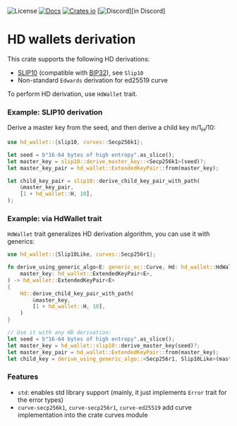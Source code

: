 ![License](https://img.shields.io/crates/l/hd-wallet.svg)
[![Docs](https://docs.rs/hd-wallet/badge.svg)](https://docs.rs/hd-wallet)
[![Crates io](https://img.shields.io/crates/v/hd-wallet.svg)](https://crates.io/crates/hd-wallet)
[![Discord](https://img.shields.io/discord/905194001349627914?logo=discord&logoColor=ffffff&label=Discord)][in Discord]

# HD wallets derivation

This crate supports the following HD derivations:
* [SLIP10][slip10-spec] (compatible with [BIP32][bip32-spec]), see `Slip10`
* Non-standard `Edwards` derivation for ed25519 curve

To perform HD derivation, use `HdWallet` trait.

### Example: SLIP10 derivation

Derive a master key from the seed, and then derive a child key m/1<sub>H</sub>/10:
```rust
use hd_wallet::{slip10, curves::Secp256k1};

let seed = b"16-64 bytes of high entropy".as_slice();
let master_key = slip10::derive_master_key::<Secp256k1>(seed)?;
let master_key_pair = hd_wallet::ExtendedKeyPair::from(master_key);

let child_key_pair = slip10::derive_child_key_pair_with_path(
    &master_key_pair,
    [1 + hd_wallet::H, 10],
);
```

### Example: via HdWallet trait

`HdWallet` trait generalizes HD derivation algorithm, you can use it with generics:
```rust
use hd_wallet::{Slip10Like, curves::Secp256r1};

fn derive_using_generic_algo<E: generic_ec::Curve, Hd: hd_wallet::HdWallet<E>>(
    master_key: hd_wallet::ExtendedKeyPair<E>,
) -> hd_wallet::ExtendedKeyPair<E>
{
    Hd::derive_child_key_pair_with_path(
        &master_key,
        [1 + hd_wallet::H, 10],
    )
}

// Use it with any HD derivation:
let seed = b"16-64 bytes of high entropy".as_slice();
let master_key = hd_wallet::slip10::derive_master_key(seed)?;
let master_key_pair = hd_wallet::ExtendedKeyPair::from(master_key);
let child_key = derive_using_generic_algo::<Secp256r1, Slip10Like>(master_key_pair);

```

### Features
* `std`: enables std library support (mainly, it just implements `Error`
  trait for the error types)
* `curve-secp256k1`, `curve-secp256r1`, `curve-ed25519` add curve implementation into the crate
  curves module

[slip10-spec]: https://github.com/satoshilabs/slips/blob/master/slip-0010.md
[bip32-spec]: https://github.com/bitcoin/bips/blob/master/bip-0032.mediawiki

